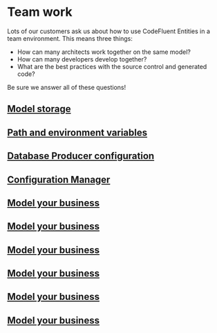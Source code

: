 # Team work

Lots of our customers ask us about how to use CodeFluent Entities in a team environment. This means three things:
- How can many architects work together on the same model?
- How can many developers develop together?
- What are the best practices with the source control and generated code?

Be sure we answer all of these questions!


## [Model storage](model_storage.html)

## [Path and environment variables](path_and_environment_variables.html)

## [Database Producer configuration](model_your_business.html)

## [Configuration Manager](model_your_business.html)

## [Model your business](model_your_business.html)

## [Model your business](model_your_business.html)

## [Model your business](model_your_business.html)

## [Model your business](model_your_business.html)

## [Model your business](model_your_business.html)

## [Model your business](model_your_business.html)
